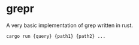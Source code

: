 # grepr

A very basic implementation of grep written in rust.

```
cargo run {query} {path1} {path2} ...
```
